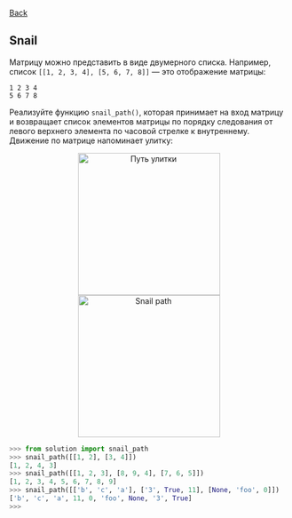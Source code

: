 [Back](../README.md)

## Snail

Матрицу можно представить в виде двумерного списка. Например, список
`[[1, 2, 3, 4], [5, 6, 7, 8]]` — это отображение матрицы:
```commandline
1 2 3 4
5 6 7 8
```
Реализуйте функцию `snail_path()`, которая принимает на вход матрицу
и возвращает список элементов матрицы по порядку следования от левого верхнего
элемента по часовой стрелке к внутреннему. Движение по матрице напоминает
улитку:

<p align="center">
<img src="https://cdn2.hexlet.io/derivations/image/original/eyJpZCI6IjZkNWQ4NzZmNGZjOGRlMWJiN2I0YWYwMzllODRjNmQ4LnBuZyIsInN0b3JhZ2UiOiJjYWNoZSJ9?signature=682ed57beed2ad11d420a0678a67745066e71b2dc7d238f2d16792b9f474f451" alt="Путь улитки" width="256" height="256">
<img src="https://cdn2.hexlet.io/derivations/image/original/eyJpZCI6IjYzODkyMDdhMzFmOGQ3NmY4YTNlNDUyMTUxN2M0MTI5LnBuZyIsInN0b3JhZ2UiOiJjYWNoZSJ9?signature=b4fdf90a164491f651d6322c713b24e83893b112ed095a38c21d4471b5899ecf" alt="Snail path" width="256" height="256">
</p>

```python
>>> from solution import snail_path
>>> snail_path([[1, 2], [3, 4]])
[1, 2, 4, 3]
>>> snail_path([[1, 2, 3], [8, 9, 4], [7, 6, 5]])
[1, 2, 3, 4, 5, 6, 7, 8, 9]
>>> snail_path([['b', 'c', 'a'], ['3', True, 11], [None, 'foo', 0]])
['b', 'c', 'a', 11, 0, 'foo', None, '3', True]
>>>
```
